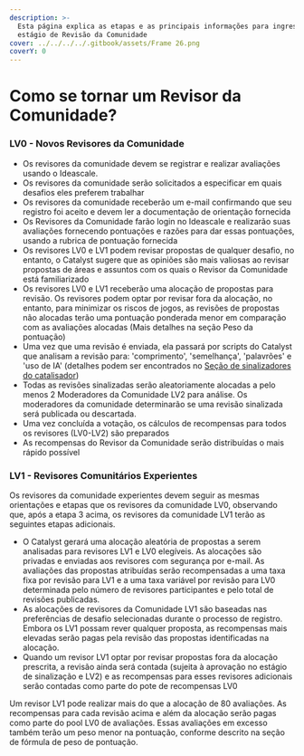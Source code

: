 ```yaml
---
description: >-
  Esta página explica as etapas e as principais informações para ingressar no
  estágio de Revisão da Comunidade
cover: ../../../../.gitbook/assets/Frame 26.png
coverY: 0
---
```


# Como se tornar um Revisor da Comunidade?

### LV0 - Novos Revisores da Comunidade <a href="#lv0-new-community-reviewers" id="lv0-new-community-reviewers"></a>

* Os revisores da comunidade devem se registrar e realizar avaliações usando o Ideascale.
* Os revisores da comunidade serão solicitados a especificar em quais desafios eles preferem trabalhar
* Os revisores da comunidade receberão um e-mail confirmando que seu registro foi aceito e devem ler a documentação de orientação fornecida
* Os Revisores da Comunidade farão login no Ideascale e realizarão suas avaliações fornecendo pontuações e razões para dar essas pontuações, usando a rubrica de pontuação fornecida
* Os revisores LV0 e LV1 podem revisar propostas de qualquer desafio, no entanto, o Catalyst sugere que as opiniões são mais valiosas ao revisar propostas de áreas e assuntos com os quais o Revisor da Comunidade está familiarizado
* Os revisores LV0 e LV1 receberão uma alocação de propostas para revisão. Os revisores podem optar por revisar fora da alocação, no entanto, para minimizar os riscos de jogos, as revisões de propostas não alocadas terão uma pontuação ponderada menor em comparação com as avaliações alocadas (Mais detalhes na seção Peso da pontuação)
* Uma vez que uma revisão é enviada, ela passará por scripts do Catalyst que analisam a revisão para: 'comprimento', 'semelhança', 'palavrões' e 'uso de IA' (detalhes podem ser encontrados no [Seção de sinalizadores do catalisador](https://docs.google.com/document/d/1j5Q3DkOWSmWLt\_KzFzpWKQweXbVqYNB3kqW\_IU3PKeQ/edit#heading=h.wh830082gcgp))
* Todas as revisões sinalizadas serão aleatoriamente alocadas a pelo menos 2 Moderadores da Comunidade LV2 para análise. Os moderadores da comunidade determinarão se uma revisão sinalizada será publicada ou descartada.
* Uma vez concluída a votação, os cálculos de recompensas para todos os revisores (LV0-LV2) são preparados
* As recompensas do Revisor da Comunidade serão distribuídas o mais rápido possível

### LV1 - Revisores Comunitários Experientes  <a href="#lv1-experienced-community-reviewers" id="lv1-experienced-community-reviewers"></a>

Os revisores da comunidade experientes devem seguir as mesmas orientações e etapas que os revisores da comunidade LV0, observando que, após a etapa 3 acima, os revisores da comunidade LV1 terão as seguintes etapas adicionais.

* O Catalyst gerará uma alocação aleatória de propostas a serem analisadas para revisores LV1 e LV0 elegíveis. As alocações são privadas e enviadas aos revisores com segurança por e-mail. As avaliações das propostas atribuídas serão recompensadas a uma taxa fixa por revisão para LV1 e a uma taxa variável por revisão para LV0 determinada pelo número de revisores participantes e pelo total de revisões publicadas.
* As alocações de revisores da Comunidade LV1 são baseadas nas preferências de desafio selecionadas durante o processo de registro. Embora os LV1 possam rever qualquer proposta, as recompensas mais elevadas serão pagas pela revisão das propostas identificadas na alocação.
* Quando um revisor LV1 optar por revisar propostas fora da alocação prescrita, a revisão ainda será contada (sujeita à aprovação no estágio de sinalização e LV2) e as recompensas para esses revisores adicionais serão contadas como parte do pote de recompensas LV0

Um revisor LV1 pode realizar mais do que a alocação de 80 avaliações. As recompensas para cada revisão acima e além da alocação serão pagas como parte do pool LV0 de avaliações. Essas avaliações em excesso também terão um peso menor na pontuação, conforme descrito na seção de fórmula de peso de pontuação.
